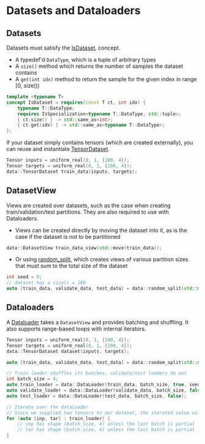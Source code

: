 # Datasets and Dataloaders

## Datasets
Datasets must satisfy the [IsDataset](../include/tt/data/dataset.h?plain=1#L29), concept.
- A typedef'd `DataType`, which is a tuple of arbitrary types
- A `size()` method which returns the number of samples the dataset contains
- A `get(int idx)` method to return the sample for the given index in range [0, size())

```cpp
template <typename T>
concept IsDataset = requires(const T ct, int idx) {
    typename T::DataType;
    requires IsSpecialization<typename T::DataType, std::tuple>;
    { ct.size() } -> std::same_as<int>;
    { ct.get(idx) } -> std::same_as<typename T::DataType>;
};
```

If your dataset simply contains tensors (which are created externally),
you can reuse and instantiate [TensorDataset](../include/tt/data/dataset.h?plain=1#L39).

```cpp
Tensor inputs = uniform_real(0, 1, {100, 4});
Tensor targets = uniform_real(0, 1, {100, 4});
data::TensorDataset train_data(inputs, targets);
```

## DatasetView
Views are created over datasets, such as the case when creating train/validation/test partitions.
They are also required to use with Dataloaders.
- Views can be created directly by moving the dataset into it, as is the case if the dataset is not to be partitioned
```cpp
data::DatasetView train_data_view(std::move(train_data));
```
- Or using [random_split](../include/tt/data/dataset.h?plain=1#L157), 
which creates views of various partition sizes that must sum to the total size of the dataset
```cpp
int seed = 0;
// dataset has a size() = 100
auto [train_data, validate_data, test_data] = data::random_split(std::move(dataset), seed, 70, 20, 10);
```

## Dataloaders
A [Dataloader](../include/tt/data/dataset.h?plain=1#L269) takes a `DatasetView` and provides batching and shuffling.
It also supports range-based loops with internal iterators. 
```cpp
Tensor inputs = uniform_real(0, 1, {100, 4});
Tensor targets = uniform_real(0, 1, {100, 4});
data::TensorDataset dataset(inputs, targets);

auto [train_data, validate_data, test_data] = data::random_split(std::move(dataset), seed, 70, 20, 10);

// Train loader shuffles its batches, validate/test loaders do not
int batch_size = 4;
auto train_loader = data::DataLoader(train_data, batch_size, true, seed);
auto validate_loader = data::DataLoader(validate_data, batch_size, false);
auto test_loader = data::DataLoader(test_data, batch_size, false);

// Iterate over the dataloader
// Since we supplied two tensors to our dataset, the iterated value will be a tuple of two batched tensors
for (auto [inp, tar] : train_loader) {
    // inp has shape (batch_size, 4) unless the last batch is partial
    // tar has shape (batch_size, 4) unless the last batch is partial
}
```
